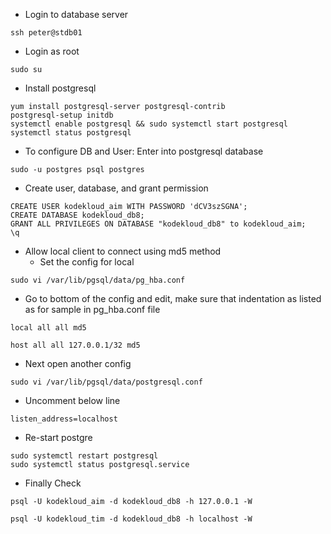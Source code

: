 
* Login to database server

```
ssh peter@stdb01
```
* Login as root
```
sudo su
```
* Install postgresql
```
yum install postgresql-server postgresql-contrib
postgresql-setup initdb
systemctl enable postgresql && sudo systemctl start postgresql
systemctl status postgresql
```
* To configure DB and User: Enter into postgresql database

```
sudo -u postgres psql postgres
```
* Create user, database, and grant permission

```
CREATE USER kodekloud_aim WITH PASSWORD 'dCV3szSGNA';
CREATE DATABASE kodekloud_db8;
GRANT ALL PRIVILEGES ON DATABASE "kodekloud_db8" to kodekloud_aim;
\q
```
* Allow local client to connect using md5 method
  * Set the config for local
```
sudo vi /var/lib/pgsql/data/pg_hba.conf
```
  * Go to bottom of the config and edit, make sure that indentation as listed as for sample in pg_hba.conf file
```
local all all md5

host all all 127.0.0.1/32 md5 
```
  * Next open another config
```
sudo vi /var/lib/pgsql/data/postgresql.conf
```
  * Uncomment below line
```
listen_address=localhost
```
  * Re-start postgre
```
sudo systemctl restart postgresql
sudo systemctl status postgresql.service
```
* Finally Check
```
psql -U kodekloud_aim -d kodekloud_db8 -h 127.0.0.1 -W

psql -U kodekloud_tim -d kodekloud_db8 -h localhost -W
```


